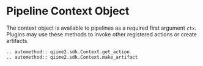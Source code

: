 # Pipeline Context Object
The context object is available to pipelines as a required first argument ``ctx``.
Plugins may use these methods to invoke other registered actions or create artifacts.


```{eval-rst}
.. automethod:: qiime2.sdk.Context.get_action
.. automethod:: qiime2.sdk.Context.make_artifact

```